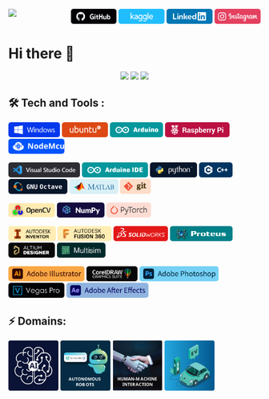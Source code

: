 <p align = "right">
  <img src="https://api.visitorbadge.io/api/visitors?path=https%3A%2F%2Fgithub.com%2Fk-m-irfan%2F&label=PROFILE%20VIEWS&countColor=%2337d67a" align="left">
  <a href="https://github.com/k-m-irfan/"><img src="./res/GitHub.svg" height=30></a>
  <a href="https://www.kaggle.com/kmirfan/"><img src="./res/Kaggle.svg" height=30></a>
  <a href="https://www.linkedin.com/in/k-m-i/"><img src="./res/Linkedin.svg" height=30></a>
  <a href="https://www.instagram.com/k_m_irfan/"><img src="./res/Instagram.svg" height=30></a>
</p>

# Hi there 👋

<p align = "center">
  <img src="https://github-readme-stats.vercel.app/api?username=k-m-irfan&count_private=true&show_icons=true" height=160>
  <img src="https://github-readme-streak-stats.herokuapp.com/?user=k-m-irfan" height=160>
  <img src="https://github-readme-stats.vercel.app/api/top-langs/?username=k-m-irfan&layout=compact&hide=tex,makefile,scheme,awk,perl,jupyter%20notebook">
</p>

## :hammer_and_wrench: Tech and Tools :

<p align = "left">
  <img src="./res/Windows.svg" height=30></a>
  <img src="./res/Ubuntu.svg" height=30></a>
  <img src="./res/Arduino.svg" height=30></a>
  <img src="./res/RaspberryPi.svg" height=30></a>
  <img src="./res/NodeMcu.svg" height=30></a>
</p> 

<p align = "left">
  <img src="./res/VisualStudioCode.svg" height=30></a>
  <img src="./res/ArduinoIDE.svg" height=30></a>
  <img src="./res/Python.svg" height=30></a>
  <img src="./res/C++.svg" height=30></a>
  <img src="./res/Octave.svg" height=30></a>
  <img src="./res/Matlab.svg" height=30></a>
  <img src="./res/Git.svg" height=30></a>
</p> 

<p align = "left">
  <img src="./res/OpenCV.svg" height=30></a>
  <img src="./res/Numpy.svg" height=30></a>
  <img src="./res/Pytorch.svg" height=30></a>
</p> 

<p align = "left">
  <img src="./res/AutodeskInventor.svg" height=30></a>
  <img src="./res/AutodeskFusion360.svg" height=30></a>
  <img src="./res/Solidworks.svg" height=30></a>
  <!-- <img src="./res/Blender.svg" height=30></a> -->
  <img src="./res/Proteus.svg" height=30></a>
  <img src="./res/AltiumDesigner.svg" height=30></a>
  <img src="./res/Multisim.svg" height=30></a>
</p> 

<p align = "left">
  <img src="./res/AdobeIllustrator.svg" height=30></a>
  <img src="./res/CorelDraw.svg" height=30></a>
  <img src="./res/AdobePhotoshop.svg" height=30></a>
  <img src="./res/VegasPro.svg" height=30></a>
  <img src="./res/AdobeAfterEffects.svg" height=30></a>
</p> 

## :zap: Domains:
<p align = "left">
  <img src="./res/ArtificialIntelligence.svg" height=100></a>
  <img src="./res/AutonomousRobots.svg" height=100></a>
  <img src="./res/HumanMachineInteraction.svg" height=100></a>
  <img src="./res/ElectricVehicles.svg" height=100></a>
</p>

<!-- # TO DO -> Add portfolio website -->
